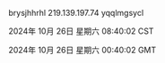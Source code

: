 brysjhhrhl 219.139.197.74 yqqlmgsycl

2024年 10月 26日 星期六 08:40:02 CST

2024年 10月 26日 星期六 00:40:02 GMT
